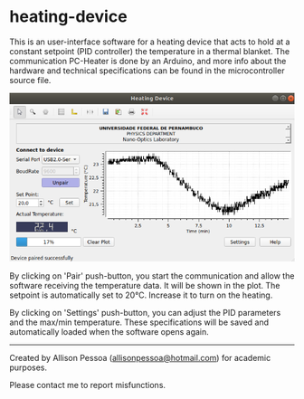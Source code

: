 # heating-device

This is an user-interface software for a heating device that acts to hold at a constant setpoint (PID controller) the temperature in a thermal blanket. The communication PC-Heater is done by an Arduino, and more info about the hardware and technical specifications can be found in the microcontroller source file.

![Screenshot](screenshot.png)

By clicking on 'Pair' push-button, you start the communication and allow the software receiving the temperature data. It will be shown in the plot. The setpoint is automatically set to 20°C. Increase it to turn on the heating.

By clicking on 'Settings' push-button, you can adjust the PID parameters and the max/min temperature. These specifications will be saved and automatically loaded when the software opens again.

-------------------------------------------------------------------------------------------
Created by Allison Pessoa (allisonpessoa@hotmail.com) for academic purposes.

Please contact me to report misfunctions.
